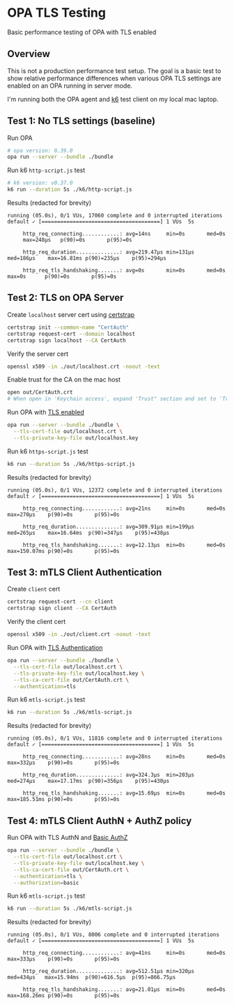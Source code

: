 # OPA TLS Testing
Basic performance testing of OPA with TLS enabled

## Overview
This is not a production performance test setup.  The goal is a basic test to 
show relative performance differences when various OPA TLS settings are 
enabled on an OPA running in server mode.

I'm running both the OPA agent and [k6](https://k6.io/docs/) test client on my local mac laptop.

## Test 1: No TLS settings (baseline)
Run OPA
```sh
# opa version: 0.39.0
opa run --server --bundle ./bundle
```

Run k6 `http-script.js` test
```sh
# k6 version: v0.37.0
k6 run --duration 5s ./k6/http-script.js
```

Results (redacted for brevity)
```less
running (05.0s), 0/1 VUs, 17060 complete and 0 interrupted iterations
default ✓ [======================================] 1 VUs  5s

     http_req_connecting............: avg=14ns     min=0s       med=0s       
     max=248µs   p(90)=0s       p(95)=0s
     
     http_req_duration..............: avg=219.47µs min=131µs    med=186µs    max=16.81ms p(90)=235µs    p(95)=294µs

     http_req_tls_handshaking.......: avg=0s       min=0s       med=0s       max=0s      p(90)=0s       p(95)=0s
```

## Test 2: TLS on OPA Server
Create `localhost` server cert using [certstrap](https://github.com/square/certstrap)
```sh
certstrap init --common-name "CertAuth"
certstrap request-cert --domain localhost
certstrap sign localhost --CA CertAuth
```

Verify the server cert
```sh
openssl x509 -in ./out/localhost.crt -noout -text
```

Enable trust for the CA on the mac host
```sh
open out/CertAuth.crt
# When open in 'Keychain access', expand 'Trust" section and set to 'Trust Always'
```

Run OPA with [TLS enabled](https://www.openpolicyagent.org/docs/latest/security/#tls-and-https)
```sh
opa run --server --bundle ./bundle \
  --tls-cert-file out/localhost.crt \
  --tls-private-key-file out/localhost.key
```

Run k6 `https-script.js` test
```sh
k6 run --duration 5s ./k6/https-script.js
```

Results (redacted for brevity)
```less
running (05.0s), 0/1 VUs, 12372 complete and 0 interrupted iterations
default ✓ [======================================] 1 VUs  5s

     http_req_connecting............: avg=21ns     min=0s       med=0s       max=270µs    p(90)=0s       p(95)=0s
     
     http_req_duration..............: avg=309.91µs min=199µs    med=265µs    max=16.64ms  p(90)=347µs    p(95)=438µs

     http_req_tls_handshaking.......: avg=12.13µs  min=0s       med=0s       max=150.07ms p(90)=0s       p(95)=0s
```

## Test 3: mTLS Client Authentication
Create `client` cert
```sh
certstrap request-cert --cn client
certstrap sign client --CA CertAuth
```

Verify the client cert
```sh
openssl x509 -in ./out/client.crt -noout -text
```

Run OPA with [TLS Authentication](https://www.openpolicyagent.org/docs/latest/security/#tls-based-authentication-example)
```sh
opa run --server --bundle ./bundle \
  --tls-cert-file out/localhost.crt \
  --tls-private-key-file out/localhost.key \
  --tls-ca-cert-file out/CertAuth.crt \
  --authentication=tls
```

Run k6 `mtls-script.js` test
```sh
k6 run --duration 5s ./k6/mtls-script.js
```

Results (redacted for brevity)
```less
running (05.0s), 0/1 VUs, 11816 complete and 0 interrupted iterations
default ✓ [======================================] 1 VUs  5s

     http_req_connecting............: avg=28ns     min=0s       med=0s       max=332µs    p(90)=0s       p(95)=0s

     http_req_duration..............: avg=324.3µs  min=203µs    med=274µs    max=17.17ms  p(90)=356µs    p(95)=430µs

     http_req_tls_handshaking.......: avg=15.69µs  min=0s       med=0s       max=185.51ms p(90)=0s       p(95)=0s
```

## Test 4: mTLS Client AuthN + AuthZ policy
Run OPA with TLS AuthN and [Basic AuthZ](https://www.openpolicyagent.org/docs/latest/security/#authentication-and-authorization
)
```sh
opa run --server --bundle ./bundle \
  --tls-cert-file out/localhost.crt \
  --tls-private-key-file out/localhost.key \
  --tls-ca-cert-file out/CertAuth.crt \
  --authentication=tls \
  --authorization=basic
```

Run k6 `mtls-script.js` test
```sh
k6 run --duration 5s ./k6/mtls-script.js
```

Results (redacted for brevity)
```less
running (05.0s), 0/1 VUs, 8006 complete and 0 interrupted iterations
default ✓ [======================================] 1 VUs  5s

     http_req_connecting............: avg=41ns     min=0s       med=0s      max=333µs    p(90)=0s       p(95)=0s
     
     http_req_duration..............: avg=512.51µs min=320µs    med=434µs   max=15.94ms  p(90)=616.5µs  p(95)=866.75µs

     http_req_tls_handshaking.......: avg=21.01µs  min=0s       med=0s      max=168.26ms p(90)=0s       p(95)=0s
```
